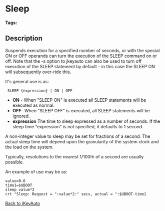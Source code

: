 # Sleep

<PageHeader />

**Tags:**
<badge text='program profiling' vertical='middle' />

## Description

Suspends execution for a specified number of seconds, or with the special ON or OFF operands can turn the execution of the SLEEP command on or off. Note that the -s option to jkeyauto can also be used to turn off execution of the SLEEP statement by default - in this case the SLEEP ON will subsequently over-ride this.

It's general use is as:

```
 SLEEP {expression} | ON | OFF
```

- **ON** - When "SLEEP ON" is executed all SLEEP statements will be executed as normal.
- **OFF**- When "SLEEP OFF" is executed, all SLEEP statements will be ignored.
- **expression** The time to sleep expressed as a number of seconds. If the sleep time "expression" is not specified, it defaults to 1 second.

A non-integer value to sleep may be set for fractions of a second. The actual sleep time will depend upon the granularity of the system clock and the load on the system.

Typically, resolutions to the nearest 1/100th of a second are usually possible.

An example of use may be as:

```
value=0.6
time1=$UBOOT
sleep value*2
crt "Sleep: Request = ":value*2:" secs, actual = ":$UBOOT-time1
```

[Back to jKeyAuto](./../README.md)

<PageFooter />
